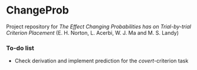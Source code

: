 # ChangeProb
Project repository for *The Effect Changing Probabilities has on Trial-by-trial Criterion Placement* 
(E. H. Norton, L. Acerbi, W. J. Ma and M. S. Landy)

### To-do list

- Check derivation and implement prediction for the *covert*-criterion task
